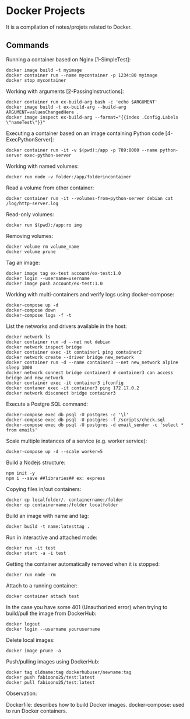 # Docker Projects

It is a compilation of notes/projets related to Docker.

## Commands
 

Running a container based on Nginx [1-SimpleTest]:

````
docker image build -t myimage
docker container run --name mycontainer -p 1234:80 myimage 
docker stop mycontainer
````

Working with arguments [2-PassingInstructions]:

````
docker container run ex-build-arg bash -c 'echo $ARGUMENT'
docker image build -t ex-build-arg --build-arg ARGUMENT=valuesChangedHere .
docker image inspect ex-build-arg --format="{{index .Config.Labels \"nameTest\"}}"
````

Executing a container based on an image containing Python code [4-ExecPythonServer]:

```
docker container run -it -v $(pwd):/app -p 789:8000 --name python-server exec-python-server
```

Working with named volumes:
````
docker run node -v folder:/app/folderincontainer
````

Read a volume from other container:
```
docker container run -it --volumes-from=python-server debian cat /log/http-server.log
```

Read-only volumes:
````
docker run $(pwd):/app:ro img
````


Removing volumes:
````
docker volume rm volume_name
docker volume prune
````


Tag an image:

```
docker image tag ex-test account/ex-test:1.0
docker login --username=username
docker image push account/ex-test:1.0
```

Working with multi-containers and verify logs using docker-compose:

```
docker-compose up -d
docker-compose down
docker-compose logs -f -t
```

List the networks and drivers available in the host:

```
docker network ls
docker container run -d --net not debian
docker network inspect bridge
docker container exec -it container1 ping container2
docker network create --driver bridge new_network
docker container run -d --name container3 --net new_network alpine sleep 1000
docker network connect bridge container3 # container3 can access bridge and new_network
docker container exec -it container3 ifconfig
docker contaner exec -it container3 ping 172.17.0.2
docker network disconect bridge container3
```

Execute a Postgre SQL command:
```
docker-compose exec db psql -U postgres -c '\l'
docker-compose exec db psql -U postgres -f /scripts/check.sql
docker-compose exec db psql -U postgres -d email_sender -c 'select * from emails' 
```

Scale multiple instances of a service (e.g. worker service):
```
docker-compose up -d --scale worker=5
```

Build a Nodejs structure:

```
npm init -y
npm i --save ##libraries## ex: express
```

Copying files in/out containers:
````
docker cp localfolder/. containername:/folder
docker cp containername:/folder localfolder
````

Build an image with name and tag:

````
docker build -t name:latesttag .
````

Run in interactive and attached mode:
````
docker run -it test
docker start -a -i test
````

Getting the container automatically removed when it is stopped:
```
docker run node -rm
```

Attach to a running container:
````
docker container attach test
````

In the case you have some 401 (Unauthorized error) when trying to build/pull the image from DockerHub:

````
docker logout
docker login --username yourusername
````

Delete local images:
`````
docker image prune -a
`````

Push/pulling images using DockerHub:

````
docker tag oldname:tag dockerhubuser/newname:tag
docker push fabioono25/test:latest  
docker pull fabioono25/test:latest  
````

Observation:

Dockerfile: describes how to build Docker images.
docker-compose: used to run Docker containers.

